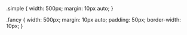 <html>
<head>

.simple {
  width: 500px;
  margin: 10px auto;
}

.fancy {
  width: 500px;
  margin: 10px auto;
  padding: 50px;
  border-width: 10px;
}
</html>
</head>
